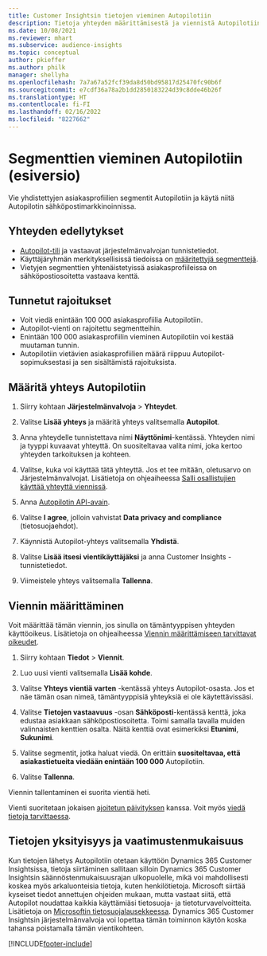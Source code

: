 ```yaml
---
title: Customer Insightsin tietojen vieminen Autopilotiin
description: Tietoja yhteyden määrittämisestä ja viennistä Autopilotiin.
ms.date: 10/08/2021
ms.reviewer: mhart
ms.subservice: audience-insights
ms.topic: conceptual
author: pkieffer
ms.author: philk
manager: shellyha
ms.openlocfilehash: 7a7a67a52fcf39da8d50bd95817d25470fc90b6f
ms.sourcegitcommit: e7cdf36a78a2b1dd2850183224d39c8dde46b26f
ms.translationtype: HT
ms.contentlocale: fi-FI
ms.lasthandoff: 02/16/2022
ms.locfileid: "8227662"
---
```

# <a name="export-segments-to-autopilot-preview"></a>Segmenttien vieminen Autopilotiin (esiversio)

Vie yhdistettyjen asiakasprofiilien segmentit Autopilotiin ja käytä niitä Autopilotin sähköpostimarkkinoinnissa. 

## <a name="prerequisites-for-a-connection"></a>Yhteyden edellytykset

-   [Autopilot-tili](https://www.autopilothq.com/) ja vastaavat järjestelmänvalvojan tunnistetiedot.
-   Käyttäjäryhmän merkityksellisissä tiedoissa on [määritettyjä segmenttejä](segments.md).
-   Vietyjen segmenttien yhtenäistetyissä asiakasprofiileissa on sähköpostiosoitetta vastaava kenttä.

## <a name="known-limitations"></a>Tunnetut rajoitukset

- Voit viedä enintään 100 000 asiakasprofiilia Autopilotiin.
- Autopilot-vienti on rajoitettu segmentteihin.
- Enintään 100 000 asiakasprofiilin vieminen Autopilotiin voi kestää muutaman tunnin. 
- Autopilotiin vietävien asiakasprofiilien määrä riippuu Autopilot-sopimuksestasi ja sen sisältämistä rajoituksista.

## <a name="set-up-connection-to-autopilot"></a>Määritä yhteys Autopilotiin

1. Siirry kohtaan **Järjestelmänvalvoja** > **Yhteydet**.

1. Valitse **Lisää yhteys** ja määritä yhteys valitsemalla **Autopilot**.

1. Anna yhteydelle tunnistettava nimi **Näyttönimi**-kentässä. Yhteyden nimi ja tyyppi kuvaavat yhteyttä. On suositeltavaa valita nimi, joka kertoo yhteyden tarkoituksen ja kohteen.

1. Valitse, kuka voi käyttää tätä yhteyttä. Jos et tee mitään, oletusarvo on Järjestelmänvalvojat. Lisätietoja on ohjeaiheessa [Salli osallistujien käyttää yhteyttä viennissä](connections.md#allow-contributors-to-use-a-connection-for-exports).

1. Anna [Autopilotin API-avain](https://autopilot.docs.apiary.io/#).

1. Valitse **I agree**, jolloin vahvistat **Data privacy and compliance** (tietosuojaehdot).

1. Käynnistä Autopilot-yhteys valitsemalla **Yhdistä**.

1. Valitse **Lisää itsesi vientikäyttäjäksi** ja anna Customer Insights -tunnistetiedot.

1. Viimeistele yhteys valitsemalla **Tallenna**.

## <a name="configure-an-export"></a>Viennin määrittäminen

Voit määrittää tämän viennin, jos sinulla on tämäntyyppisen yhteyden käyttöoikeus. Lisätietoja on ohjeaiheessa [Viennin määrittämiseen tarvittavat oikeudet](export-destinations.md#set-up-a-new-export).

1. Siirry kohtaan **Tiedot** > **Viennit**.

1. Luo uusi vienti valitsemalla **Lisää kohde**.

1. Valitse **Yhteys vientiä varten** -kentässä yhteys Autopilot-osasta. Jos et näe tämän osan nimeä, tämäntyyppisiä yhteyksiä ei ole käytettävissäsi.

1. Valitse **Tietojen vastaavuus** -osan **Sähköposti**-kentässä kenttä, joka edustaa asiakkaan sähköpostiosoitetta. Toimi samalla tavalla muiden valinnaisten kenttien osalta. Näitä kenttiä ovat esimerkiksi **Etunimi**, **Sukunimi**.

1. Valitse segmentit, jotka haluat viedä. On erittäin **suositeltavaa, että asiakastietueita viedään enintään 100 000** Autopilotiin. 

1. Valitse **Tallenna**.

Viennin tallentaminen ei suorita vientiä heti.

Vienti suoritetaan jokaisen [ajoitetun päivityksen](system.md#schedule-tab) kanssa. Voit myös [viedä tietoja tarvittaessa](export-destinations.md#run-exports-on-demand). 

## <a name="data-privacy-and-compliance"></a>Tietojen yksityisyys ja vaatimustenmukaisuus

Kun tietojen lähetys Autopilotiin otetaan käyttöön Dynamics 365 Customer Insightsissa, tietoja siirtäminen sallitaan silloin Dynamics 365 Customer Insightsin säännöstenmukaisuusrajan ulkopuolelle, mikä voi mahdollisesti koskea myös arkaluonteisia tietoja, kuten henkilötietoja. Microsoft siirtää kyseiset tiedot annettujen ohjeiden mukaan, mutta vastaat siitä, että Autopilot noudattaa kaikkia käyttämiäsi tietosuoja- ja tietoturvavelvoitteita. Lisätietoja on [Microsoftin tietosuojalausekkeessa](https://go.microsoft.com/fwlink/?linkid=396732).
Dynamics 365 Customer Insightsin järjestelmänvalvoja voi lopettaa tämän toiminnon käytön koska tahansa poistamalla tämän vientikohteen.


[!INCLUDE[footer-include](../includes/footer-banner.md)]
